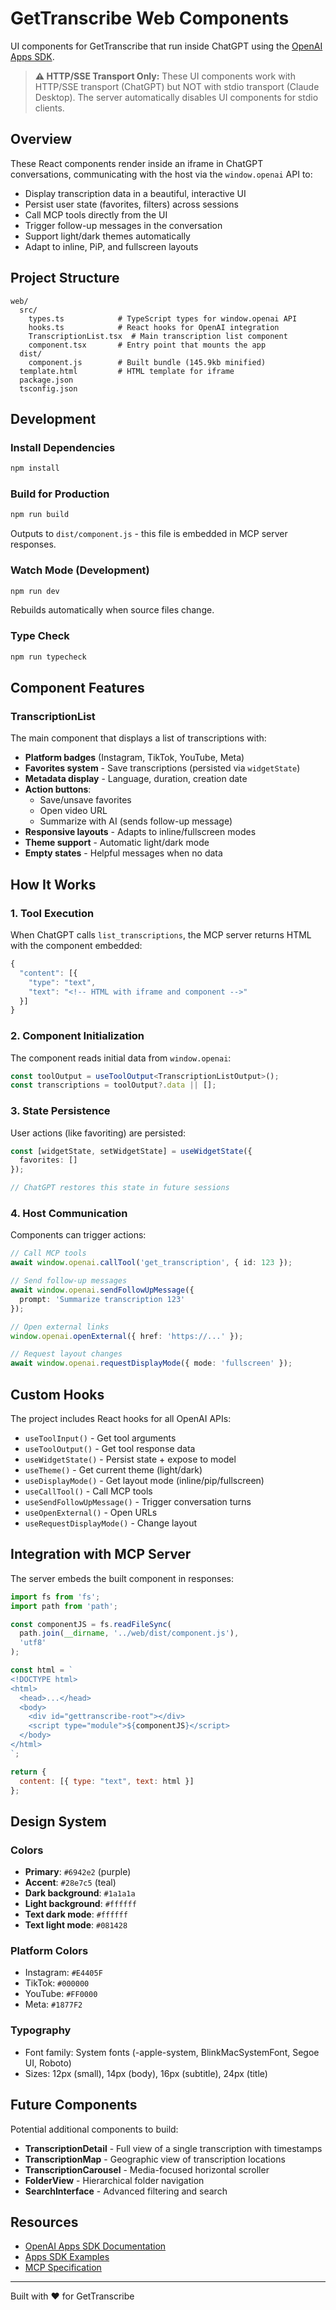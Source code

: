 # GetTranscribe Web Components

UI components for GetTranscribe that run inside ChatGPT using the [OpenAI Apps SDK](https://developers.openai.com/apps-sdk/build/custom-ux).

> **⚠️ HTTP/SSE Transport Only:** These UI components work with HTTP/SSE transport (ChatGPT) but NOT with stdio transport (Claude Desktop). The server automatically disables UI components for stdio clients.

## Overview

These React components render inside an iframe in ChatGPT conversations, communicating with the host via the `window.openai` API to:

- Display transcription data in a beautiful, interactive UI
- Persist user state (favorites, filters) across sessions
- Call MCP tools directly from the UI
- Trigger follow-up messages in the conversation
- Support light/dark themes automatically
- Adapt to inline, PiP, and fullscreen layouts

## Project Structure

```
web/
  src/
    types.ts            # TypeScript types for window.openai API
    hooks.ts            # React hooks for OpenAI integration
    TranscriptionList.tsx  # Main transcription list component
    component.tsx       # Entry point that mounts the app
  dist/
    component.js        # Built bundle (145.9kb minified)
  template.html         # HTML template for iframe
  package.json
  tsconfig.json
```

## Development

### Install Dependencies

```bash
npm install
```

### Build for Production

```bash
npm run build
```

Outputs to `dist/component.js` - this file is embedded in MCP server responses.

### Watch Mode (Development)

```bash
npm run dev
```

Rebuilds automatically when source files change.

### Type Check

```bash
npm run typecheck
```

## Component Features

### TranscriptionList

The main component that displays a list of transcriptions with:

- **Platform badges** (Instagram, TikTok, YouTube, Meta)
- **Favorites system** - Save transcriptions (persisted via `widgetState`)
- **Metadata display** - Language, duration, creation date
- **Action buttons**:
  - Save/unsave favorites
  - Open video URL
  - Summarize with AI (sends follow-up message)
- **Responsive layouts** - Adapts to inline/fullscreen modes
- **Theme support** - Automatic light/dark mode
- **Empty states** - Helpful messages when no data

## How It Works

### 1. Tool Execution

When ChatGPT calls `list_transcriptions`, the MCP server returns HTML with the component embedded:

```javascript
{
  "content": [{
    "type": "text",
    "text": "<!-- HTML with iframe and component -->"
  }]
}
```

### 2. Component Initialization

The component reads initial data from `window.openai`:

```typescript
const toolOutput = useToolOutput<TranscriptionListOutput>();
const transcriptions = toolOutput?.data || [];
```

### 3. State Persistence

User actions (like favoriting) are persisted:

```typescript
const [widgetState, setWidgetState] = useWidgetState({
  favorites: []
});

// ChatGPT restores this state in future sessions
```

### 4. Host Communication

Components can trigger actions:

```typescript
// Call MCP tools
await window.openai.callTool('get_transcription', { id: 123 });

// Send follow-up messages
await window.openai.sendFollowUpMessage({ 
  prompt: 'Summarize transcription 123' 
});

// Open external links
window.openai.openExternal({ href: 'https://...' });

// Request layout changes
await window.openai.requestDisplayMode({ mode: 'fullscreen' });
```

## Custom Hooks

The project includes React hooks for all OpenAI APIs:

- `useToolInput()` - Get tool arguments
- `useToolOutput()` - Get tool response data
- `useWidgetState()` - Persist state + expose to model
- `useTheme()` - Get current theme (light/dark)
- `useDisplayMode()` - Get layout mode (inline/pip/fullscreen)
- `useCallTool()` - Call MCP tools
- `useSendFollowUpMessage()` - Trigger conversation turns
- `useOpenExternal()` - Open URLs
- `useRequestDisplayMode()` - Change layout

## Integration with MCP Server

The server embeds the built component in responses:

```javascript
import fs from 'fs';
import path from 'path';

const componentJS = fs.readFileSync(
  path.join(__dirname, '../web/dist/component.js'),
  'utf8'
);

const html = `
<!DOCTYPE html>
<html>
  <head>...</head>
  <body>
    <div id="gettranscribe-root"></div>
    <script type="module">${componentJS}</script>
  </body>
</html>
`;

return {
  content: [{ type: "text", text: html }]
};
```

## Design System

### Colors

- **Primary**: `#6942e2` (purple)
- **Accent**: `#28e7c5` (teal)
- **Dark background**: `#1a1a1a`
- **Light background**: `#ffffff`
- **Text dark mode**: `#ffffff`
- **Text light mode**: `#081428`

### Platform Colors

- Instagram: `#E4405F`
- TikTok: `#000000`
- YouTube: `#FF0000`
- Meta: `#1877F2`

### Typography

- Font family: System fonts (-apple-system, BlinkMacSystemFont, Segoe UI, Roboto)
- Sizes: 12px (small), 14px (body), 16px (subtitle), 24px (title)

## Future Components

Potential additional components to build:

- **TranscriptionDetail** - Full view of a single transcription with timestamps
- **TranscriptionMap** - Geographic view of transcription locations
- **TranscriptionCarousel** - Media-focused horizontal scroller
- **FolderView** - Hierarchical folder navigation
- **SearchInterface** - Advanced filtering and search

## Resources

- [OpenAI Apps SDK Documentation](https://developers.openai.com/apps-sdk/build/custom-ux)
- [Apps SDK Examples](https://github.com/openai/apps-sdk-examples)
- [MCP Specification](https://spec.modelcontextprotocol.io/)

---

Built with ❤️ for GetTranscribe


